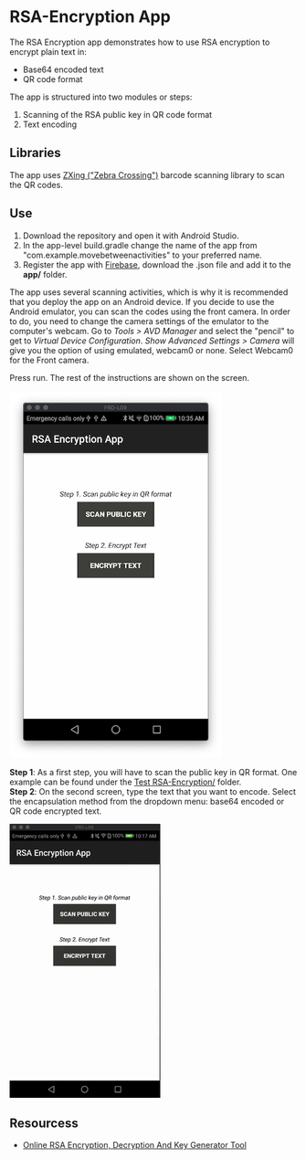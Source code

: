 # RSA-Encryption App 

The RSA Encryption app demonstrates how to use RSA encryption to encrypt plain text in:
<ul>
  <li>Base64 encoded text</li>
  <li>QR code format</li>
</ul>
The app is structured into two modules or steps:
<ol>
  <li>Scanning of the RSA public key in QR code format</li>
  <li>Text encoding</li>
</ol>

<h2>Libraries</h2>
The app uses <a href="https://github.com/zxing/zxing">ZXing ("Zebra Crossing")</a> barcode scanning library to scan the QR codes. 

<h2>Use</h2>
<ol>
  <li>Download the repository and open it with Android Studio.</li>
  <li>In the app-level build.gradle change the name of the app from "com.example.movebetweenactivities" to your preferred name.</li>
  <li>Register the app with <a href="https://firebase.google.com/docs/android/setup">Firebase</a>, download the .json file and add it to the <b>app/</b> folder. 
</ol> 

The app uses several scanning activities, which is why it is recommended that you deploy the app on an Android device. If you decide to use the Android emulator, you can scan the codes using the front camera. In order to do, you need to change the camera settings of the emulator to the computer's webcam. Go to <i>Tools > AVD Manager</i> and select the "pencil" to get to <i>Virtual Device Configuration</i>. <i>Show Advanced Settings > Camera</i> will give you the option of using emulated, webcam0 or none. Select Webcam0 for the Front camera.

Press run. The rest of the instructions are shown on the screen.<br/>
<br/>
![](RSA_encryption_app.png)
<br/>

<b>Step 1</b>: As a first step, you will have to scan the public key in QR format. One example can be found under the <a href="https://github.com/daz261/RSA-Encryption/tree/master/Test%20RSA-Encryption">Test RSA-Encryption/</a> folder.<br/>
<b>Step 2</b>: On the second screen, type the text that you want to encode. Select the encapsulation method from the dropdown menu: base64 encoded or QR code encrypted text.<br/>

![](encryption.gif)

<h2>Resourcess</h2>
<ul>
  <li><a href="https://www.devglan.com/online-tools/rsa-encryption-decryption">Online RSA Encryption, Decryption And Key Generator Tool </a> </li>  
</ul>
  
